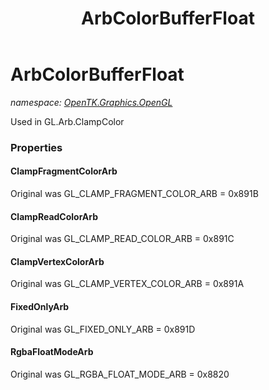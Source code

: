 ﻿---
title: ArbColorBufferFloat
---

# ArbColorBufferFloat
_namespace: [OpenTK.Graphics.OpenGL](N-OpenTK.Graphics.OpenGL.html)_

Used in GL.Arb.ClampColor



### Properties

#### ClampFragmentColorArb
Original was GL_CLAMP_FRAGMENT_COLOR_ARB = 0x891B
#### ClampReadColorArb
Original was GL_CLAMP_READ_COLOR_ARB = 0x891C
#### ClampVertexColorArb
Original was GL_CLAMP_VERTEX_COLOR_ARB = 0x891A
#### FixedOnlyArb
Original was GL_FIXED_ONLY_ARB = 0x891D
#### RgbaFloatModeArb
Original was GL_RGBA_FLOAT_MODE_ARB = 0x8820

